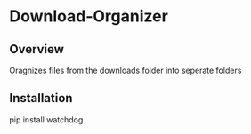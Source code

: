 # Download-Organizer

## Overview

Oragnizes files from the downloads folder into seperate folders 

## Installation

  pip install watchdog
